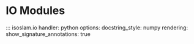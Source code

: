 # IO Modules

::: isoslam.io
    handler: python
    options:
        docstring_style: numpy
        rendering:
            show_signature_annotations: true
